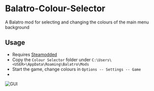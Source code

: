 # Balatro-Colour-Selector
A Balatro mod for selecting and changing the colours of the main menu background

## Usage
- Requires [Steamodded](https://github.com/Steamopollys/Steamodded)
- Copy the `Colour Selector` folder under `C:\Users\<USER>\AppData\Roaming\Balatro\Mods`
- Start the game, change colours in `Options -- Settings -- Game`
- 
![GUI](https://github.com/EmperorGesar/Balatro-Colour-Selector/assets/50392401/1eb0fd64-d053-4a43-802e-87831e3f13aa)
